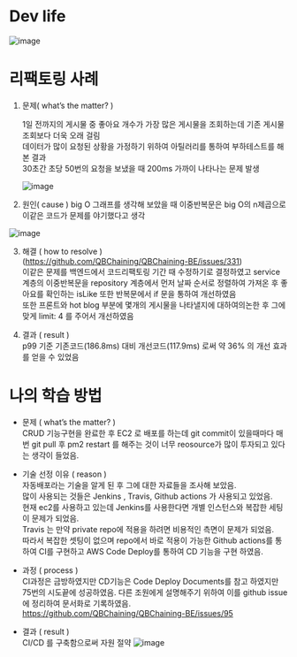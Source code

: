 # Dev life

![image](https://user-images.githubusercontent.com/107670953/194734547-dec6aa4e-ef94-4a9a-80db-5ee83c23f8a1.png)

# 리팩토링 사례

1. 문제( what’s the matter? )

   1일 전까지의 게시물 중 좋아요 개수가 가장 많은 게시물을 조회하는데 기존 게시물 조회보다 더욱 오래 걸림  
   데이터가 많이 요청된 상황을 가정하기 위하여 아틸러리를 통하여 부하테스트를 해 본 결과  
   30초간 초당 50번의 요청을 보냈을 때 200ms 가까이 나타나는 문제 발생

   ![image](https://user-images.githubusercontent.com/107670953/194734586-e845bed7-9fae-4223-b9d7-3f62c16b7501.png)

2. 원인( cause )
   big O 그래프를 생각해 보았을 때 이중반복문은 big O의 n제곱으로 이같은 코드가 문제를 야기했다고 생각

![image](https://user-images.githubusercontent.com/107670953/194734605-76295fd9-a0bc-4e57-b27a-d212be843cd0.png)

3. 해결 ( how to resolve )  
   (https://github.com/QBChaining/QBChaining-BE/issues/331)  
   이같은 문제를 백엔드에서 코드리팩토링 기간 때 수정하기로 결정하였고 service 계층의 이중반복문을 repository 계층에서 먼저 날짜 순서로 정렬하여 가져온 후 좋아요를 확인하는 isLike 또한 반복문에서 if 문을 통하여 개선하였음  
   또한 프론트와 hot blog 부분에 몇개의 게시물을 나타낼지에 대하여의논한 후 그에 맞게 limit: 4 를 주어서 개선하였음

4. 결과 ( result )  
   p99 기준 기존코드(186.8ms) 대비 개선코드(117.9ms) 로써 약 36% 의 개선 효과를 얻을 수 있었음

# 나의 학습 방법

- 문제 ( what’s the matter? )  
  CRUD 기능구현을 완료한 후 EC2 로 배포를 하는데 git commit이 있을때마다 매번 git pull 후 pm2 restart 를 해주는 것이 너무 reosource가 많이 투자되고 있다는 생각이 들었음.

- 기술 선정 이유 ( reason )  
  자동배포라는 기술을 알게 된 후 그에 대한 자료들을 조사해 보았음.  
  많이 사용되는 것들은 Jenkins , Travis, Github actions 가 사용되고 있었음.  
  현재 ec2를 사용하고 있는데 Jenkins를 사용한다면 개별 인스턴스와 복잡한 세팅이 문제가 되었음.  
  Travis 는 만약 private repo에 적용을 하려면 비용적인 측면이 문제가 되었음.  
  따라서 복잡한 셋팅이 없으며 repo에서 바로 적용이 가능한 Github actions를 통하여 CI를 구현하고 AWS Code Deploy를 통하여 CD 기능을 구현 하였음.

- 과정 ( process )  
  CI과정은 금방하였지만 CD기능은 Code Deploy Documents를 참고 하였지만 75번의 시도끝에 성공하였음. 다른 조원에게 설명해주기 위하여 이를 github issue에 정리하여 문서화로 기록하였음.  
  https://github.com/QBChaining/QBChaining-BE/issues/95

- 결과 ( result )  
  CI/CD 를 구축함으로써 자원 절약
  ![image](https://user-images.githubusercontent.com/107670953/194735541-1e8a5990-6ec4-4c9e-9670-3abcab902fbc.png)
